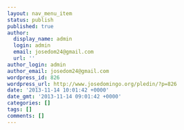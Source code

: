 ```yaml
---
layout: nav_menu_item
status: publish
published: true
author:
  display_name: admin
  login: admin
  email: josedom24@gmail.com
  url: ''
author_login: admin
author_email: josedom24@gmail.com
wordpress_id: 826
wordpress_url: http://www.josedomingo.org/pledin/?p=826
date: '2013-11-14 10:01:42 +0000'
date_gmt: '2013-11-14 09:01:42 +0000'
categories: []
tags: []
comments: []
---
```


